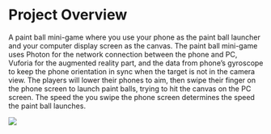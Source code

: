 # Project Overview
A paint ball mini-game where you use your phone as the paint ball launcher and your computer display screen as the canvas. The paint ball mini-game uses Photon for the network connection between the phone and PC, Vuforia for the augmented reality part, and the data from phone’s gyroscope to keep the phone orientation in sync when the target is not in the camera view. The players will lower their phones to aim, then swipe their finger on the phone screen to launch paint balls, trying to hit the canvas on the PC screen. The speed the you swipe the phone screen determines the speed the paint ball launches.

![](demo.gif)
